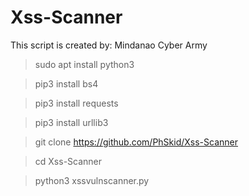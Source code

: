 # Xss-Scanner
This script is created by: Mindanao Cyber Army 

>sudo apt install python3

>pip3 install bs4

>pip3 install requests

>pip3 install urllib3

>git clone https://github.com/PhSkid/Xss-Scanner

>cd Xss-Scanner

>python3 xssvulnscanner.py
